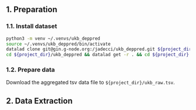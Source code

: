 ## 1. Preparation
### 1.1. Install dataset

```bash
python3 -m venv ~/.venvs/ukb_deppred
source ~/.venvs/ukb_deppred/bin/activate
datalad clone git@gin.g-node.org:/jadecci/ukb_deppred.git ${project_dir}/ukb_deppred
cd ${project_dir}/ukb_deppred && datalad get -r . && cd ${project_dir}
```

### 1.2. Prepare data
Download the aggregated tsv data file to `${project_dir}/ukb_raw.tsv`.

## 2. Data Extraction

